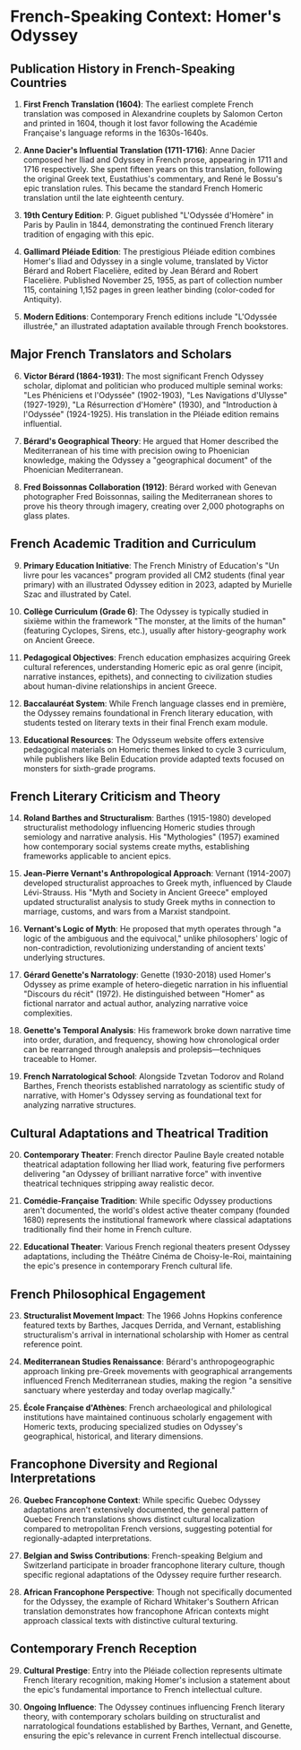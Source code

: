 # French-Speaking Context: Homer's Odyssey

## Publication History in French-Speaking Countries

1. **First French Translation (1604)**: The earliest complete French translation was composed in Alexandrine couplets by Salomon Certon and printed in 1604, though it lost favor following the Académie Française's language reforms in the 1630s-1640s.

2. **Anne Dacier's Influential Translation (1711-1716)**: Anne Dacier composed her Iliad and Odyssey in French prose, appearing in 1711 and 1716 respectively. She spent fifteen years on this translation, following the original Greek text, Eustathius's commentary, and René le Bossu's epic translation rules. This became the standard French Homeric translation until the late eighteenth century.

3. **19th Century Edition**: P. Giguet published "L'Odyssée d'Homère" in Paris by Paulin in 1844, demonstrating the continued French literary tradition of engaging with this epic.

4. **Gallimard Pléiade Edition**: The prestigious Pléiade edition combines Homer's Iliad and Odyssey in a single volume, translated by Victor Bérard and Robert Flacelière, edited by Jean Bérard and Robert Flacelière. Published November 25, 1955, as part of collection number 115, containing 1,152 pages in green leather binding (color-coded for Antiquity).

5. **Modern Editions**: Contemporary French editions include "L'Odyssée illustrée," an illustrated adaptation available through French bookstores.

## Major French Translators and Scholars

6. **Victor Bérard (1864-1931)**: The most significant French Odyssey scholar, diplomat and politician who produced multiple seminal works: "Les Phéniciens et l'Odyssée" (1902-1903), "Les Navigations d'Ulysse" (1927-1929), "La Résurrection d'Homère" (1930), and "Introduction à l'Odyssée" (1924-1925). His translation in the Pléiade edition remains influential.

7. **Bérard's Geographical Theory**: He argued that Homer described the Mediterranean of his time with precision owing to Phoenician knowledge, making the Odyssey a "geographical document" of the Phoenician Mediterranean.

8. **Fred Boissonnas Collaboration (1912)**: Bérard worked with Genevan photographer Fred Boissonnas, sailing the Mediterranean shores to prove his theory through imagery, creating over 2,000 photographs on glass plates.

## French Academic Tradition and Curriculum

9. **Primary Education Initiative**: The French Ministry of Education's "Un livre pour les vacances" program provided all CM2 students (final year primary) with an illustrated Odyssey edition in 2023, adapted by Murielle Szac and illustrated by Catel.

10. **Collège Curriculum (Grade 6)**: The Odyssey is typically studied in sixième within the framework "The monster, at the limits of the human" (featuring Cyclopes, Sirens, etc.), usually after history-geography work on Ancient Greece.

11. **Pedagogical Objectives**: French education emphasizes acquiring Greek cultural references, understanding Homeric epic as oral genre (incipit, narrative instances, epithets), and connecting to civilization studies about human-divine relationships in ancient Greece.

12. **Baccalauréat System**: While French language classes end in première, the Odyssey remains foundational in French literary education, with students tested on literary texts in their final French exam module.

13. **Educational Resources**: The Odysseum website offers extensive pedagogical materials on Homeric themes linked to cycle 3 curriculum, while publishers like Belin Education provide adapted texts focused on monsters for sixth-grade programs.

## French Literary Criticism and Theory

14. **Roland Barthes and Structuralism**: Barthes (1915-1980) developed structuralist methodology influencing Homeric studies through semiology and narrative analysis. His "Mythologies" (1957) examined how contemporary social systems create myths, establishing frameworks applicable to ancient epics.

15. **Jean-Pierre Vernant's Anthropological Approach**: Vernant (1914-2007) developed structuralist approaches to Greek myth, influenced by Claude Lévi-Strauss. His "Myth and Society in Ancient Greece" employed updated structuralist analysis to study Greek myths in connection to marriage, customs, and wars from a Marxist standpoint.

16. **Vernant's Logic of Myth**: He proposed that myth operates through "a logic of the ambiguous and the equivocal," unlike philosophers' logic of non-contradiction, revolutionizing understanding of ancient texts' underlying structures.

17. **Gérard Genette's Narratology**: Genette (1930-2018) used Homer's Odyssey as prime example of hetero-diegetic narration in his influential "Discours du récit" (1972). He distinguished between "Homer" as fictional narrator and actual author, analyzing narrative voice complexities.

18. **Genette's Temporal Analysis**: His framework broke down narrative time into order, duration, and frequency, showing how chronological order can be rearranged through analepsis and prolepsis—techniques traceable to Homer.

19. **French Narratological School**: Alongside Tzvetan Todorov and Roland Barthes, French theorists established narratology as scientific study of narrative, with Homer's Odyssey serving as foundational text for analyzing narrative structures.

## Cultural Adaptations and Theatrical Tradition

20. **Contemporary Theater**: French director Pauline Bayle created notable theatrical adaptation following her Iliad work, featuring five performers delivering "an Odyssey of brilliant narrative force" with inventive theatrical techniques stripping away realistic decor.

21. **Comédie-Française Tradition**: While specific Odyssey productions aren't documented, the world's oldest active theater company (founded 1680) represents the institutional framework where classical adaptations traditionally find their home in French culture.

22. **Educational Theater**: Various French regional theaters present Odyssey adaptations, including the Théâtre Cinéma de Choisy-le-Roi, maintaining the epic's presence in contemporary French cultural life.

## French Philosophical Engagement

23. **Structuralist Movement Impact**: The 1966 Johns Hopkins conference featured texts by Barthes, Jacques Derrida, and Vernant, establishing structuralism's arrival in international scholarship with Homer as central reference point.

24. **Mediterranean Studies Renaissance**: Bérard's anthropogeographic approach linking pre-Greek movements with geographical arrangements influenced French Mediterranean studies, making the region "a sensitive sanctuary where yesterday and today overlap magically."

25. **École Française d'Athènes**: French archaeological and philological institutions have maintained continuous scholarly engagement with Homeric texts, producing specialized studies on Odyssey's geographical, historical, and literary dimensions.

## Francophone Diversity and Regional Interpretations

26. **Quebec Francophone Context**: While specific Quebec Odyssey adaptations aren't extensively documented, the general pattern of Quebec French translations shows distinct cultural localization compared to metropolitan French versions, suggesting potential for regionally-adapted interpretations.

27. **Belgian and Swiss Contributions**: French-speaking Belgium and Switzerland participate in broader francophone literary culture, though specific regional adaptations of the Odyssey require further research.

28. **African Francophone Perspective**: Though not specifically documented for the Odyssey, the example of Richard Whitaker's Southern African translation demonstrates how francophone African contexts might approach classical texts with distinctive cultural texturing.

## Contemporary French Reception

29. **Cultural Prestige**: Entry into the Pléiade collection represents ultimate French literary recognition, making Homer's inclusion a statement about the epic's fundamental importance to French intellectual culture.

30. **Ongoing Influence**: The Odyssey continues influencing French literary theory, with contemporary scholars building on structuralist and narratological foundations established by Barthes, Vernant, and Genette, ensuring the epic's relevance in current French intellectual discourse.